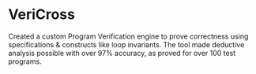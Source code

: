 # VeriCross
Created a custom Program Verification engine to prove correctness using specifications &amp; constructs like loop invariants. The tool made deductive analysis possible with over 97% accuracy, as proved for over 100 test programs.
